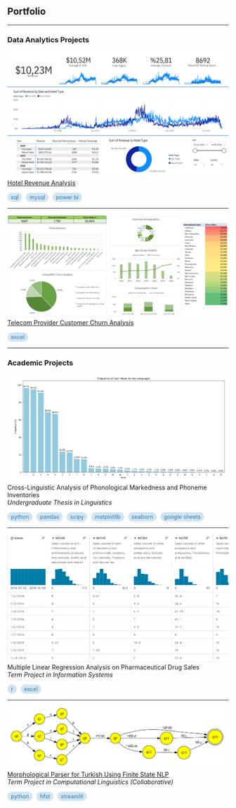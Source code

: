 ## Portfolio

---

### Data Analytics Projects

<img src="assets/img/hotel_rev_dashboard.png"/><br>
[Hotel Revenue Analysis](projects/hotel_revenue_analysis.md)<br>
<p>
  <span class="tag" style="display:inline-block; margin-right:5px; background-color: rgba(38, 124, 185, 0.2); color: rgb(38, 124, 185); padding: 3px 8px; border-radius: 9999px; font-size: 0.9em;">sql</span>
  <span class="tag" style="display:inline-block; margin-right:5px; background-color: rgba(38, 124, 185, 0.2); color: rgb(38, 124, 185); padding: 3px 8px; border-radius: 9999px; font-size: 0.9em;">mysql</span>
  <span class="tag" style="display:inline-block; margin-right:5px; background-color: rgba(38, 124, 185, 0.2); color: rgb(38, 124, 185); padding: 3px 8px; border-radius: 9999px; font-size: 0.9em;">power bi</span>
</p>

---

<img src="assets/img/telecom_dashboard.png"/><br>
[Telecom Provider Customer Churn Analysis](projects/telecom_churn_analysis.md)<br>
<p>
  <span class="tag" style="display:inline-block; margin-right:5px; background-color: rgba(38, 124, 185, 0.2); color: rgb(38, 124, 185); padding: 3px 8px; border-radius: 9999px; font-size: 0.9em;">excel</span>
</p>

---

### Academic Projects

<img src="assets/img/ling412_chart.png"/><br>
Cross-Linguistic Analysis of Phonological Markedness and Phoneme Inventories<br>
_Undergraduate Thesis in Linguistics_<br>
<p>
  <span class="tag" style="display:inline-block; margin-right:5px; background-color: rgba(38, 124, 185, 0.2); color: rgb(38, 124, 185); padding: 3px 8px; border-radius: 9999px; font-size: 0.9em;">python</span>
  <span class="tag" style="display:inline-block; margin-right:5px; background-color: rgba(38, 124, 185, 0.2); color: rgb(38, 124, 185); padding: 3px 8px; border-radius: 9999px; font-size: 0.9em;">pandas</span>
  <span class="tag" style="display:inline-block; margin-right:5px; background-color: rgba(38, 124, 185, 0.2); color: rgb(38, 124, 185); padding: 3px 8px; border-radius: 9999px; font-size: 0.9em;">scipy</span>
  <span class="tag" style="display:inline-block; margin-right:5px; background-color: rgba(38, 124, 185, 0.2); color: rgb(38, 124, 185); padding: 3px 8px; border-radius: 9999px; font-size: 0.9em;">matplotlib</span>
  <span class="tag" style="display:inline-block; margin-right:5px; background-color: rgba(38, 124, 185, 0.2); color: rgb(38, 124, 185); padding: 3px 8px; border-radius: 9999px; font-size: 0.9em;">seaborn</span>
  <span class="tag" style="display:inline-block; margin-right:5px; background-color: rgba(38, 124, 185, 0.2); color: rgb(38, 124, 185); padding: 3px 8px; border-radius: 9999px; font-size: 0.9em;">google sheets</span>
</p>

---

<img src="assets/img/pharma_sales_kaggle.png"/><br>
Multiple Linear Regression Analysis on Pharmaceutical Drug Sales<br>
_Term Project in Information Systems_<br>
<p>
  <span class="tag" style="display:inline-block; margin-right:5px; background-color: rgba(38, 124, 185, 0.2); color: rgb(38, 124, 185); padding: 3px 8px; border-radius: 9999px; font-size: 0.9em;">r</span>
  <span class="tag" style="display:inline-block; margin-right:5px; background-color: rgba(38, 124, 185, 0.2); color: rgb(38, 124, 185); padding: 3px 8px; border-radius: 9999px; font-size: 0.9em;">excel</span>
</p>

---

<img src="assets/img/fst_example.png"/><br>
[Morphological Parser for Turkish Using Finite State NLP](https://github.com/eklerproject/ekler)<br>
_Term Project in Computational Linguistics (Collaborative)_<br>  
<p>
  <span class="tag" style="display:inline-block; margin-right:5px; background-color: rgba(38, 124, 185, 0.2); color: rgb(38, 124, 185); padding: 3px 8px; border-radius: 9999px; font-size: 0.9em;">python</span>
  <span class="tag" style="display:inline-block; margin-right:5px; background-color: rgba(38, 124, 185, 0.2); color: rgb(38, 124, 185); padding: 3px 8px; border-radius: 9999px; font-size: 0.9em;">hfst</span>
  <span class="tag" style="display:inline-block; margin-right:5px; background-color: rgba(38, 124, 185, 0.2); color: rgb(38, 124, 185); padding: 3px 8px; border-radius: 9999px; font-size: 0.9em;">streamlit</span>
</p>

